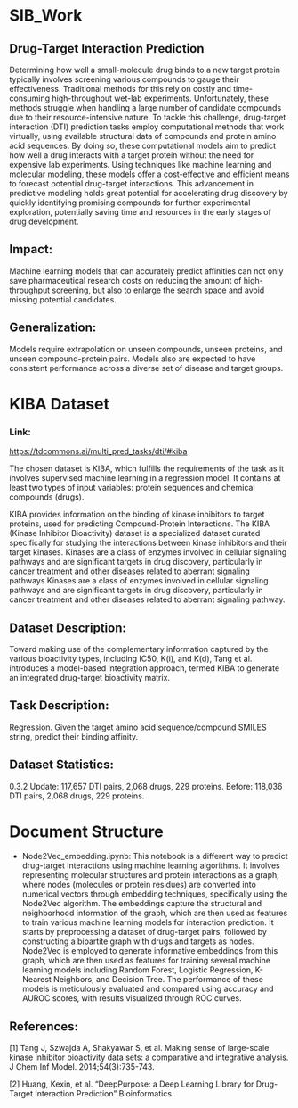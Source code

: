 # SIB_Work

## Drug-Target Interaction Prediction

Determining how well a small-molecule drug binds to a new target protein typically involves screening various compounds to gauge their effectiveness. Traditional methods for this rely on costly and time-consuming high-throughput wet-lab experiments. Unfortunately, these methods struggle when handling a large number of candidate compounds due to their resource-intensive nature. To tackle this challenge, drug-target interaction (DTI) prediction tasks employ computational methods that work virtually, using available structural data of compounds and protein amino acid sequences. By doing so, these computational models aim to predict how well a drug interacts with a target protein without the need for expensive lab experiments. Using techniques like machine learning and molecular modeling, these models offer a cost-effective and efficient means to forecast potential drug-target interactions. This advancement in predictive modeling holds great potential for accelerating drug discovery by quickly identifying promising compounds for further experimental exploration, potentially saving time and resources in the early stages of drug development.

## Impact:
Machine learning models that can accurately predict affinities can not only save pharmaceutical research costs on reducing the amount of high-throughput screening, but also to enlarge the search space and avoid missing potential candidates.

## Generalization:
Models require extrapolation on unseen compounds, unseen proteins, and unseen compound-protein pairs. Models also are expected to have consistent performance across a diverse set of disease and target groups.


# KIBA Dataset

### Link: 
https://tdcommons.ai/multi_pred_tasks/dti/#kiba

The chosen dataset is KIBA, which fulfills the requirements of the task as it involves supervised machine learning in a regression model. It contains at least two types of input variables: protein sequences and chemical compounds (drugs).

KIBA provides information on the binding of kinase inhibitors to target proteins, used for predicting Compound-Protein Interactions. The KIBA (Kinase Inhibitor Bioactivity) dataset is a specialized dataset curated specifically for studying the interactions between kinase inhibitors and their target kinases. Kinases are a class of enzymes involved in cellular signaling pathways and are significant targets in drug discovery, particularly in cancer treatment and other diseases related to aberrant signaling pathways.Kinases are a class of enzymes involved in cellular signaling pathways and are significant targets in drug discovery, particularly in cancer treatment and other diseases related to aberrant signaling pathway.

## Dataset Description: 
Toward making use of the complementary information captured by the various bioactivity types, including IC50, K(i), and K(d), Tang et al. introduces a model-based integration approach, termed KIBA to generate an integrated drug-target bioactivity matrix.

## Task Description: 
Regression. Given the target amino acid sequence/compound SMILES string, predict their binding affinity.

## Dataset Statistics: 
0.3.2 Update: 117,657 DTI pairs, 2,068 drugs, 229 proteins. Before: 118,036 DTI pairs, 2,068 drugs, 229 proteins.



# Document Structure

- Node2Vec_embedding.ipynb: This notebook is a different way to predict drug-target interactions using machine learning algorithms. It involves representing molecular structures and protein interactions as a graph, where nodes (molecules or protein residues) are converted into numerical vectors through embedding techniques, specifically using the Node2Vec algorithm. The embeddings capture the structural and neighborhood information of the graph, which are then used as features to train various machine learning models for interaction prediction.  It starts by preprocessing a dataset of drug-target pairs, followed by constructing a bipartite graph with drugs and targets as nodes. Node2Vec is employed to generate informative embeddings from this graph, which are then used as features for training several machine learning models including Random Forest, Logistic Regression, K-Nearest Neighbors, and Decision Tree. The performance of these models is meticulously evaluated and compared using accuracy and AUROC scores, with results visualized through ROC curves.













## References:

[1] Tang J, Szwajda A, Shakyawar S, et al. Making sense of large-scale kinase inhibitor bioactivity data sets: a comparative and integrative analysis. J Chem Inf Model. 2014;54(3):735-743.

[2] Huang, Kexin, et al. “DeepPurpose: a Deep Learning Library for Drug-Target Interaction Prediction” Bioinformatics.

